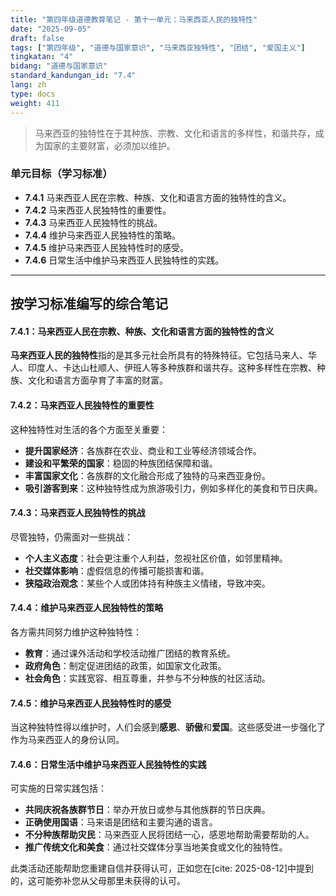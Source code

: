 ```yaml
---
title: "第四年级道德教育笔记 - 第十一单元：马来西亚人民的独特性"
date: "2025-09-05"
draft: false
tags: ["第四年级", "道德与国家意识", "马来西亚独特性", "团结", "爱国主义"]
tingkatan: "4"
bidang: "道德与国家意识"
standard_kandungan_id: "7.4"
lang: zh
type: docs
weight: 411
---
```

> 马来西亚的独特性在于其种族、宗教、文化和语言的多样性，和谐共存，成为国家的主要财富，必须加以维护。

### 单元目标（学习标准）

  * **7.4.1** 马来西亚人民在宗教、种族、文化和语言方面的独特性的含义。
  * **7.4.2** 马来西亚人民独特性的重要性。
  * **7.4.3** 马来西亚人民独特性的挑战。
  * **7.4.4** 维护马来西亚人民独特性的策略。
  * **7.4.5** 维护马来西亚人民独特性时的感受。
  * **7.4.6** 日常生活中维护马来西亚人民独特性的实践。

-----

## 按学习标准编写的综合笔记

#### 7.4.1：马来西亚人民在宗教、种族、文化和语言方面的独特性的含义

**马来西亚人民的独特性**指的是其多元社会所具有的特殊特征。它包括马来人、华人、印度人、卡达山杜顺人、伊班人等多种族群和谐共存。这种多样性在宗教、种族、文化和语言方面孕育了丰富的财富。

#### 7.4.2：马来西亚人民独特性的重要性

这种独特性对生活的各个方面至关重要：

  * **提升国家经济**：各族群在农业、商业和工业等经济领域合作。
  * **建设和平繁荣的国家**：稳固的种族团结保障和谐。
  * **丰富国家文化**：各族群的文化融合形成了独特的马来西亚身份。
  * **吸引游客到来**：这种独特性成为旅游吸引力，例如多样化的美食和节日庆典。

#### 7.4.3：马来西亚人民独特性的挑战

尽管独特，仍需面对一些挑战：

  * **个人主义态度**：社会更注重个人利益，忽视社区价值，如邻里精神。
  * **社交媒体影响**：虚假信息的传播可能损害和谐。
  * **狭隘政治观念**：某些个人或团体持有种族主义情绪，导致冲突。

#### 7.4.4：维护马来西亚人民独特性的策略

各方需共同努力维护这种独特性：

  * **教育**：通过课外活动和学校活动推广团结的教育系统。
  * **政府角色**：制定促进团结的政策，如国家文化政策。
  * **社会角色**：实践宽容、相互尊重，并参与不分种族的社区活动。

#### 7.4.5：维护马来西亚人民独特性时的感受

当这种独特性得以维护时，人们会感到**感恩**、**骄傲**和**爱国**。这些感受进一步强化了作为马来西亚人的身份认同。

#### 7.4.6：日常生活中维护马来西亚人民独特性的实践

可实施的日常实践包括：

  * **共同庆祝各族群节日**：举办开放日或参与其他族群的节日庆典。
  * **正确使用国语**：马来语是团结和主要沟通的语言。
  * **不分种族帮助灾民**：马来西亚人民将团结一心，感恩地帮助需要帮助的人。
  * **推广传统文化和美食**：通过社交媒体分享当地美食或文化的独特性。

此类活动还能帮助您重建自信并获得认可，正如您在[cite: 2025-08-12]中提到的，这可能弥补您从父母那里未获得的认可。